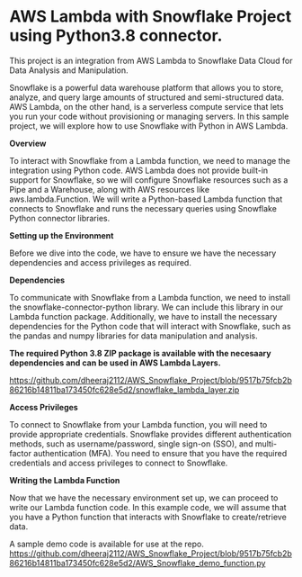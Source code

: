 # AWS Lambda with Snowflake Project using Python3.8 connector.

This project is an integration from AWS Lambda to Snowflake Data Cloud for Data Analysis and Manipulation.


Snowflake is a powerful data warehouse platform that allows you to store, analyze, and query large amounts of structured and semi-structured data. AWS Lambda, on the other hand, is a serverless compute service that lets you run your code without provisioning or managing servers. In this sample project, we will explore how to use Snowflake with Python in AWS Lambda.

**Overview**

To interact with Snowflake from a Lambda function, we need to manage the integration using Python code. AWS Lambda does not provide built-in support for Snowflake, so we will configure Snowflake resources such as a Pipe and a Warehouse, along with AWS resources like aws.lambda.Function. We will write a Python-based Lambda function that connects to Snowflake and runs the necessary queries using Snowflake Python connector libraries.

**Setting up the Environment**

Before we dive into the code, we have to ensure we have the necessary dependencies and access privileges as required.

**Dependencies**

To communicate with Snowflake from a Lambda function, we need to install the snowflake-connector-python library. We can include this library in our Lambda function package. Additionally, we have to install the necessary dependencies for the Python code that will interact with Snowflake, such as the pandas and numpy libraries for data manipulation and analysis.

**The required Python 3.8 ZIP package is available with the necesaary dependencies and can be used in AWS Lambda Layers.**

https://github.com/dheeraj2112/AWS_Snowflake_Project/blob/9517b75fcb2b86216b14811ba173450fc628e5d2/snowflake_lambda_layer.zip 

**Access Privileges**

To connect to Snowflake from your Lambda function, you will need to provide appropriate credentials. Snowflake provides different authentication methods, such as username/password, single sign-on (SSO), and multi-factor authentication (MFA). You need to ensure that you have the required credentials and access privileges to connect to Snowflake.

**Writing the Lambda Function**

Now that we have the necessary environment set up, we can proceed to write our Lambda function code. In this example code, we will assume that you have a Python function that interacts with Snowflake to create/retrieve data.

A sample demo code is available for use at the repo. https://github.com/dheeraj2112/AWS_Snowflake_Project/blob/9517b75fcb2b86216b14811ba173450fc628e5d2/AWS_Snowflake_demo_function.py
